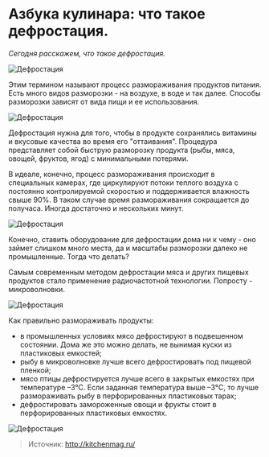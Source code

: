 # Азбука кулинара: что такое дефростация.

_Сегодня расскажем, что такое дефростация._

![Дефростация](/images/Kulinar/Myaso/defrostaciya_000.jpg 'Дефростация')

Этим термином называют процесс размораживания продуктов питания. Есть много видов разморозки - на воздухе, в воде и так далее. Способы разморозки зависят от вида пищи и ее использования.

![Дефростация](/images/Kulinar/Myaso/defrostaciya_001.jpg 'Дефростация')

Дефростация нужна для того, чтобы в продукте сохранялись витамины и вкусовые качества во время его "оттаивания". Процедура представляет собой быструю разморозку продукта (рыбы, мяса, овощей, фруктов, ягод) с минимальными потерями. 

В идеале, конечно, процесс размораживания происходит в специальных камерах, где циркулируют потоки теплого воздуха с постоянно контролируемой скоростью и поддерживается влажность свыше 90%. В таком случае время размораживания сокращается до получаса. Иногда достаточно и нескольких минут. 

![Дефростация](/images/Kulinar/Myaso/defrostaciya_002.jpg 'Дефростация')

Конечно, ставить оборудование для дефростации дома ни к чему - оно займет слишком много места, да и масштабы разморозки далеко не промышленные. Тогда что делать?

Самым современным методом дефростации мяса и других пищевых продуктов стало применение радиочастотной технологии. Попросту - микроволновки. 

![Дефростация](/images/Kulinar/Myaso/defrostaciya_003.jpg 'Дефростация')

Как правильно размораживать продукты:

- в промышленных условиях мясо дефростируют в подвешенном состоянии. Дома же это можно делать, не вынимая куски из пластиковых емкостей;
- рыбу в микроволновке лучше всего дефростировать под пищевой пленкой;
- мясо птицы дефростируется лучше всего в закрытых емкостях при температуре –3°C. Если заданная температура выше –3°C, то лучше размораживать рыбу в перфорированных пластиковых тарах;
- дефростировать замороженные овощи и фрукты стоит в перфорированных пластиковых емкостях.

![Дефростация](/images/Kulinar/Myaso/defrostaciya_004.jpg 'Дефростация')

> Источник: http://kitchenmag.ru/
